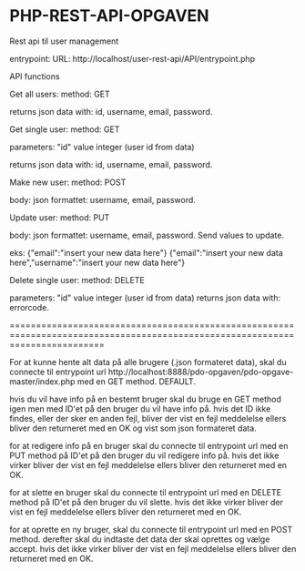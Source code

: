 # PHP-REST-API-OPGAVEN

Rest api til user management

entrypoint: URL: http://localhost/user-rest-api/API/entrypoint.php

API functions

Get all users:
method: GET

returns json data with: id, username, email, password.


Get single user: 
method: GET

parameters: "id" value integer (user id from data)

returns json data with: id, username, email, password.


Make new user:
method: POST

body: json formattet: username, email, password. 


Update user:
method: PUT

body: json formattet: username, email, password. Send values to update.

eks: 
{"email":"insert your new data here"}
{"email":"insert your new data here","username":"insert your new data here"}


Delete single user:
method: DELETE

parameters: "id" value integer (user id from data) 
returns json data with: errorcode.



==============================================================================================================================


For at kunne hente alt data på alle brugere (.json formateret data), skal du connecte til entrypoint url http://localhost:8888/pdo-opgaven/pdo-opgave-master/index.php med en GET method. DEFAULT.

hvis du vil have info på en bestemt bruger skal du bruge en GET method igen men med ID'et på den bruger du vil have info på. 
hvis det ID ikke findes, eller der sker en anden fejl, bliver der vist en fejl meddelelse ellers bliver den returneret med en OK og vist som json formateret data.

for at redigere info på en bruger skal du connecte til entrypoint url med en PUT method på ID'et på den bruger du vil redigere info på. 
hvis det ikke virker bliver der vist en fejl meddelelse ellers bliver den returneret med en OK.

for at slette en bruger skal du connecte til entrypoint url med en DELETE method på ID'et på den bruger du vil slette.
hvis det ikke virker bliver der vist en fejl meddelelse ellers bliver den returneret med en OK.

for at oprette en ny bruger, skal du connecte til entrypoint url med en POST method. 
derefter skal du indtaste det data der skal oprettes og vælge accept. 
hvis det ikke virker bliver der vist en fejl meddelelse ellers bliver den returneret med en OK.
